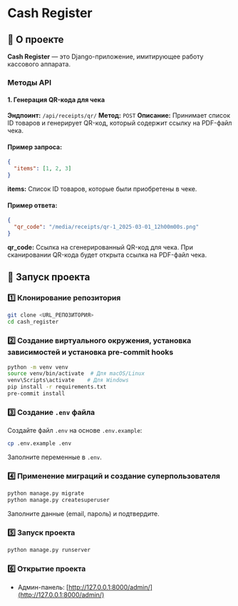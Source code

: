 # Cash Register

## 📌 О проекте
**Cash Register** — это Django-приложение, имитирующее работу кассового аппарата.


### Методы API

#### 1. **Генерация QR-кода для чека**

**Эндпоинт:** `/api/receipts/qr/`
**Метод:** `POST`
**Описание:** Принимает список ID товаров и генерирует QR-код, который содержит ссылку на PDF-файл чека.

#### Пример запроса:
```json
{
  "items": [1, 2, 3]
}
```
**items:** Список ID товаров, которые были приобретены в чеке.

#### Пример ответа:
```json
{
  "qr_code": "/media/receipts/qr-1_2025-03-01_12h00m00s.png"
}
```
**qr_code:** Ссылка на сгенерированный QR-код для чека. При сканировании QR-кода будет открыта ссылка на PDF-файл чека.

## 🚀 Запуск проекта

### 1️⃣ Клонирование репозитория
```sh
git clone <URL_РЕПОЗИТОРИЯ>
cd cash_register
```

### 2️⃣ Создание виртуального окружения, установка зависимостей и установка pre-commit hooks
```sh
python -m venv venv
source venv/bin/activate  # Для macOS/Linux
venv\Scripts\activate    # Для Windows
pip install -r requirements.txt
pre-commit install
```

### 3️⃣ Создание `.env` файла
Создайте файл `.env` на основе `.env.example`:
```sh
cp .env.example .env
```
Заполните переменные в `.env`.

### 4️⃣ Применение миграций и создание суперпользователя
```sh
python manage.py migrate
python manage.py createsuperuser
```
Заполните данные (email, пароль) и подтвердите.

### 5️⃣ Запуск проекта
```sh
python manage.py runserver
```

### 6️⃣ Открытие проекта
- Админ-панель: [http://127.0.0.1:8000/admin/](http://127.0.0.1:8000/admin/)
